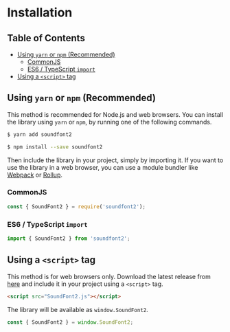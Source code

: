 # Installation

## Table of Contents

* [Using `yarn` or `npm` (Recommended)](#using-yarn-or-npm-recommended)
  * [CommonJS](#commonjs)
  * [ES6 / TypeScript `import`](#es6--typescript-import)
* [Using a `<script>` tag](#using-a-script-tag)

## Using `yarn` or `npm` (Recommended)

This method is recommended for Node.js and web browsers. You can install the library using `yarn` or `npm`, by running one of the following commands.

```bash
$ yarn add soundfont2
```

```bash
$ npm install --save soundfont2
```

Then include the library in your project, simply by importing it. If you want to use the library in a web browser, you can use a module bundler like [Webpack](https://webpack.js.org/) or [Rollup](https://rollupjs.org/).

### CommonJS

```typescript
const { SoundFont2 } = require('soundfont2');
```

### ES6 / TypeScript `import`

```typescript
import { SoundFont2 } from 'soundfont2';
```

## Using a `<script>` tag

This method is for web browsers only. Download the latest release from [here](https://github.com/Mrtenz/soundfont2/releases/latest) and include it in your project using a `<script>` tag.

```html
<script src="SoundFont2.js"></script>
```

The library will be available as `window.SoundFont2`.

```typescript
const { SoundFont2 } = window.SoundFont2;
```
